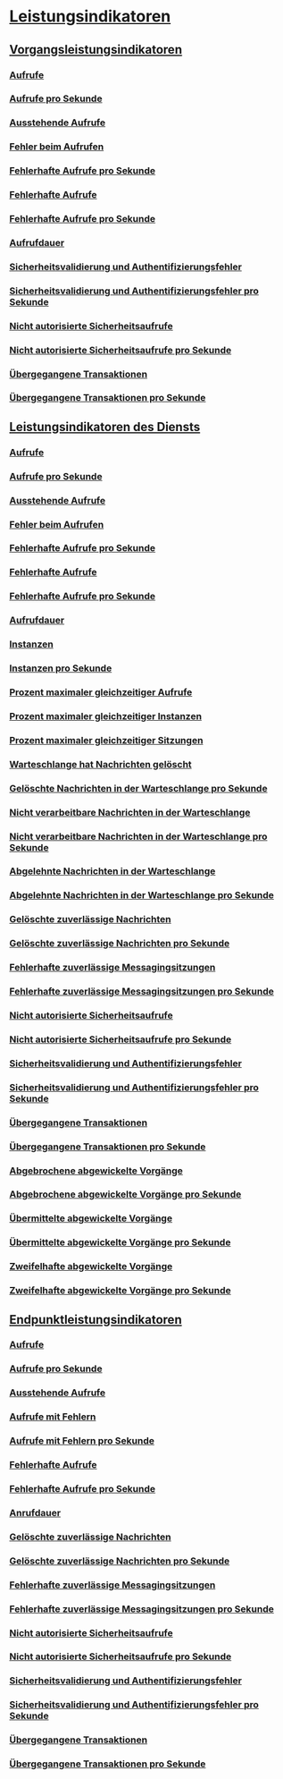 # [Leistungsindikatoren](index.md)
## [Vorgangsleistungsindikatoren](operation-performance-counters.md)
### [Aufrufe](calls.md)
### [Aufrufe pro Sekunde](calls-per-second.md)
### [Ausstehende Aufrufe](calls-outstanding.md)
### [Fehler beim Aufrufen](calls-failed.md)
### [Fehlerhafte Aufrufe pro Sekunde](calls-failed-per-second.md)
### [Fehlerhafte Aufrufe](calls-faulted.md)
### [Fehlerhafte Aufrufe pro Sekunde](calls-faulted-per-second.md)
### [Aufrufdauer](call-duration.md)
### [Sicherheitsvalidierung und Authentifizierungsfehler](security-validation-and-authentication-failures.md)
### [Sicherheitsvalidierung und Authentifizierungsfehler pro Sekunde](security-validation-and-authentication-failures-per-second.md)
### [Nicht autorisierte Sicherheitsaufrufe](security-calls-not-authorized.md)
### [Nicht autorisierte Sicherheitsaufrufe pro Sekunde](security-calls-not-authorized-per-second.md)
### [Übergegangene Transaktionen](transactions-flowed.md)
### [Übergegangene Transaktionen pro Sekunde](transactions-flowed-per-second.md)
## [Leistungsindikatoren des Diensts](service-performance-counters.md)
### [Aufrufe](service-calls.md)
### [Aufrufe pro Sekunde](service-calls-per-second.md)
### [Ausstehende Aufrufe](service-calls-outstanding.md)
### [Fehler beim Aufrufen](service-calls-failed.md)
### [Fehlerhafte Aufrufe pro Sekunde](service-calls-failed-per-second.md)
### [Fehlerhafte Aufrufe](service-calls-faulted.md)
### [Fehlerhafte Aufrufe pro Sekunde](service-calls-faulted-per-second.md)
### [Aufrufdauer](service-call-duration.md)
### [Instanzen](instances.md)
### [Instanzen pro Sekunde](instances-per-second.md)
### [Prozent maximaler gleichzeitiger Aufrufe](percent-of-max-concurrent-calls.md)
### [Prozent maximaler gleichzeitiger Instanzen](percent-of-max-concurrent-instances.md)
### [Prozent maximaler gleichzeitiger Sitzungen](percent-of-max-concurrent-sessions.md)
### [Warteschlange hat Nachrichten gelöscht](queue-dropped-messages.md)
### [Gelöschte Nachrichten in der Warteschlange pro Sekunde](queue-dropped-messages-per-second.md)
### [Nicht verarbeitbare Nachrichten in der Warteschlange](queued-poison-messages.md)
### [Nicht verarbeitbare Nachrichten in der Warteschlange pro Sekunde](queued-poison-messages-per-second.md)
### [Abgelehnte Nachrichten in der Warteschlange](queued-rejected-messages.md)
### [Abgelehnte Nachrichten in der Warteschlange pro Sekunde](queued-rejected-messages-per-second.md)
### [Gelöschte zuverlässige Nachrichten](reliable-messaging-messages-dropped.md)
### [Gelöschte zuverlässige Nachrichten pro Sekunde](reliable-messaging-messages-dropped-per-second.md)
### [Fehlerhafte zuverlässige Messagingsitzungen](reliable-messaging-sessions-faulted.md)
### [Fehlerhafte zuverlässige Messagingsitzungen pro Sekunde](reliable-messaging-sessions-faulted-per-second.md)
### [Nicht autorisierte Sicherheitsaufrufe](service-security-calls-not-authorized.md)
### [Nicht autorisierte Sicherheitsaufrufe pro Sekunde](service-security-calls-not-authorized-per-second.md)
### [Sicherheitsvalidierung und Authentifizierungsfehler](service-security-validation-and-authentication-failures.md)
### [Sicherheitsvalidierung und Authentifizierungsfehler pro Sekunde](service-security-validation-and-authentication-failures-per-second.md)
### [Übergegangene Transaktionen](service-transactions-flowed.md)
### [Übergegangene Transaktionen pro Sekunde](service-transactions-flowed-per-second.md)
### [Abgebrochene abgewickelte Vorgänge](transacted-operations-aborted.md)
### [Abgebrochene abgewickelte Vorgänge pro Sekunde](transacted-operations-aborted-per-second.md)
### [Übermittelte abgewickelte Vorgänge](transacted-operations-committed.md)
### [Übermittelte abgewickelte Vorgänge pro Sekunde](transacted-operations-committed-per-second.md)
### [Zweifelhafte abgewickelte Vorgänge](transacted-operations-in-doubt.md)
### [Zweifelhafte abgewickelte Vorgänge pro Sekunde](transacted-operations-in-doubt-per-second.md)
## [Endpunktleistungsindikatoren](endpoint-performance-counters.md)
### [Aufrufe](endpoint-calls.md)
### [Aufrufe pro Sekunde](endpoint-calls-per-second.md)
### [Ausstehende Aufrufe](endpoint-calls-outstanding.md)
### [Aufrufe mit Fehlern](endpoint-calls-failed.md)
### [Aufrufe mit Fehlern pro Sekunde](endpoint-calls-failed-per-second.md)
### [Fehlerhafte Aufrufe](endpoint-calls-faulted.md)
### [Fehlerhafte Aufrufe pro Sekunde](endpoint-calls-faulted-per-second.md)
### [Anrufdauer](endpoint-call-duration.md)
### [Gelöschte zuverlässige Nachrichten](endpoint-reliable-messaging-messages-dropped.md)
### [Gelöschte zuverlässige Nachrichten pro Sekunde](endpoint-reliable-messaging-messages-dropped-per-second.md)
### [Fehlerhafte zuverlässige Messagingsitzungen](endpoint-reliable-messaging-sessions-faulted.md)
### [Fehlerhafte zuverlässige Messagingsitzungen pro Sekunde](endpoint-reliable-messaging-sessions-faulted-per-second.md)
### [Nicht autorisierte Sicherheitsaufrufe](endpoint-security-calls-not-authorized.md)
### [Nicht autorisierte Sicherheitsaufrufe pro Sekunde](endpoint-security-calls-not-authorized-per-second.md)
### [Sicherheitsvalidierung und Authentifizierungsfehler](endpoint-security-validation-and-authentication-failures.md)
### [Sicherheitsvalidierung und Authentifizierungsfehler pro Sekunde](endpoint-security-validation-and-authentication-failures-per-second.md)
### [Übergegangene Transaktionen](endpoint-transactions-flowed.md)
### [Übergegangene Transaktionen pro Sekunde](endpoint-transactions-flowed-per-second.md)
